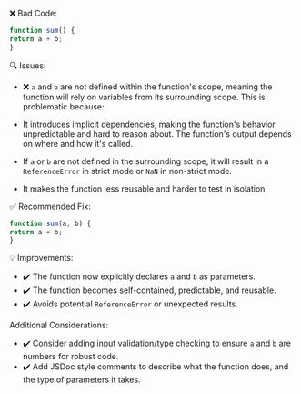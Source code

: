 ❌ Bad Code:
```javascript
function sum() {
return a + b;
}
```

🔍 Issues:
* ❌ `a` and `b` are not defined within the function's scope, meaning the function will rely on variables from its
surrounding scope. This is problematic because:

* It introduces implicit dependencies, making the function's behavior unpredictable and hard to reason about. The
function's output depends on where and how it's called.
* If `a` or `b` are not defined in the surrounding scope, it will result in a `ReferenceError` in strict mode or `NaN`
in non-strict mode.
* It makes the function less reusable and harder to test in isolation.

✅ Recommended Fix:

```javascript
function sum(a, b) {
return a + b;
}
```

💡 Improvements:

* ✔️ The function now explicitly declares `a` and `b` as parameters.
* ✔️ The function becomes self-contained, predictable, and reusable.
* ✔️ Avoids potential `ReferenceError` or unexpected results.

Additional Considerations:

* ✔️ Consider adding input validation/type checking to ensure `a` and `b` are numbers for robust code.
* ✔️ Add JSDoc style comments to describe what the function does, and the type of parameters it takes.